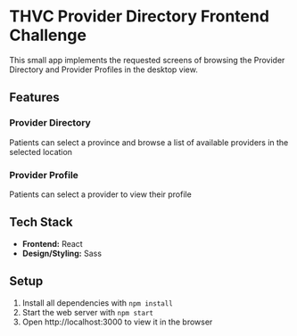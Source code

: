 # THVC Provider Directory Frontend Challenge

This small app implements the requested screens of browsing the Provider Directory and Provider Profiles in the desktop view.

## Features

### Provider Directory

Patients can select a province and browse a list of available providers in the selected location

### Provider Profile

Patients can select a provider to view their profile

## Tech Stack

- **Frontend:** React
- **Design/Styling:** Sass

## Setup

1. Install all dependencies with `npm install`
2. Start the web server with `npm start`
3. Open http://localhost:3000 to view it in the browser
